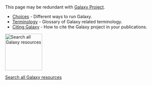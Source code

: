 This page may be redundant with [Galaxy Project](/GalaxyProject).

* [Choices](Choices) - Different ways to run Galaxy.
* [Terminology](Terminology) - Glossary of Galaxy related terminology.
* [Citing Galaxy](/CitingGalaxy) - How to cite the Galaxy project in your publications.

<div class='center'>
<a href='http://galaxyproject.org/search'><img src='/Images/Logos/GalaxyWebSearch.png' alt='Search all Galaxy resources' width="120" /></a>

[Search all Galaxy resources](http://galaxyproject.org/search)
</div>
